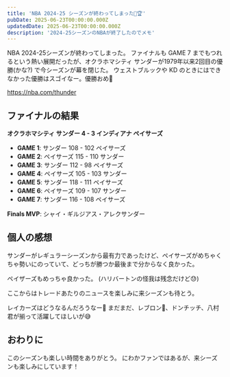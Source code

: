 ```yaml
---
title: 'NBA 2024-25 シーズンが終わってしまった🏀🏆'
pubDate: 2025-06-23T00:00:00.000Z
updatedDate: 2025-06-23T00:00:00.000Z
description: '2024-25シーズンのNBAが終了したのでメモ'
---
```


NBA 2024-25シーズンが終わってしまった。
ファイナルも GAME 7 までもつれるという熱い展開だったが、オクラホマシティ サンダーが1979年以来2回目の優勝(かな?) で今シーズンが幕を閉じた。
ウェストブルックや KD のときにはできなかった優勝はスゴイなー。優勝おめ🎉

https://nba.com/thunder

## ファイナルの結果

**オクラホマシティ サンダー 4 - 3 インディアナ ペイサーズ**

- **GAME 1**: サンダー 108 - 102 ペイサーズ
- **GAME 2**: ペイサーズ 115 - 110 サンダー
- **GAME 3**: サンダー 112 - 98 ペイサーズ
- **GAME 4**: ペイサーズ 105 - 103 サンダー
- **GAME 5**: サンダー 118 - 111 ペイサーズ
- **GAME 6**: ペイサーズ 109 - 107 サンダー
- **GAME 7**: サンダー 116 - 108 ペイサーズ

**Finals MVP**: シャイ・ギルジアス・アレクサンダー

## 個人の感想

サンダーがレギュラーシーズンから最有力であったけど、ペイサーズがめちゃくちゃ勢いにのっていて、どっちが勝つか最後まで分からなく良かった。

ペイザーズもめっちゃ良かった。
(ハリバートンの怪我は残念だけど😓)

ここからはトレードあたりのニュースを楽しみに来シーズンも待とう。

レイカーズはどうなるんだろうなー🤔
まだまだ、レブロン👑、ドンチッチ、八村君が揃って活躍してほしいが😅

## おわりに

このシーズンも楽しい時間をありがとう。
にわかファンではあるが、来シーズンも楽しみにしています！
